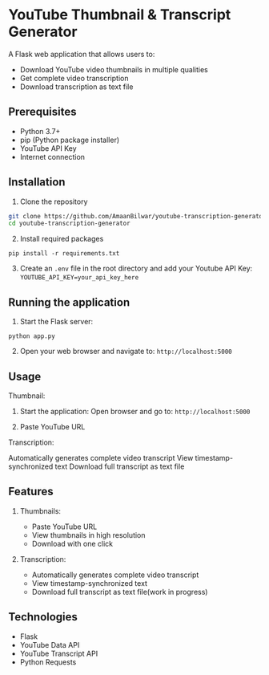 # YouTube Thumbnail & Transcript Generator

A Flask web application that allows users to:
- Download YouTube video thumbnails in multiple qualities
- Get complete video transcription
- Download transcription as text file

## Prerequisites
- Python 3.7+
- pip (Python package installer)
- YouTube API Key
- Internet connection

## Installation

1. Clone the repository
```bash
git clone https://github.com/AmaanBilwar/youtube-transcription-generator
cd youtube-transcription-generator
```
2. Install required packages
```
pip install -r requirements.txt
```

3. Create an `.env` file in the root directory and add your Youtube API Key:
`YOUTUBE_API_KEY=your_api_key_here`

## Running the application

1. Start the Flask server: 
```
python app.py
```
2. Open your web browser and navigate to:
`http://localhost:5000`

## Usage

Thumbnail:
1. Start the application:
Open browser and go to: `http://localhost:5000`

2. Paste YouTube URL

Transcription:

Automatically generates complete video transcript
View timestamp-synchronized text
Download full transcript as text file

## Features

1. Thumbnails:

    - Paste YouTube URL
    - View thumbnails in high resolution
    - Download with one click
2. Transcription:
    - Automatically generates complete video transcript
    - View timestamp-synchronized text
    - Download full transcript as text file(work in progress)


## Technologies
- Flask
- YouTube Data API
- YouTube Transcript API
- Python Requests